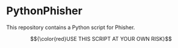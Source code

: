 # PythonPhisher

This repository contains a Python script for Phisher.

$${\color{red}USE THIS SCRIPT AT YOUR OWN RISK}$$
